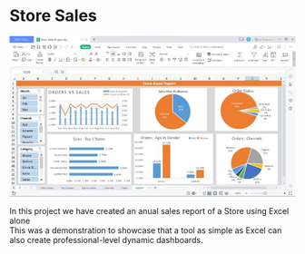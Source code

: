 # Store Sales

![](https://github.com/ShivHanda/StoreSales/blob/main/Store%20Sales.jpeg)

In this project we have created an anual sales report of a Store using Excel alone
<br/> This was a demonstration to showcase that a tool as simple as Excel can also create professional-level dynamic dashboards.

